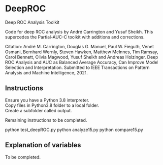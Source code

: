 # DeepROC
Deep ROC Analysis Toolkit

Code for deep ROC analysis by André Carrington and Yusuf Sheikh.  This supercedes the Partial-AUC-C toolkit with additions and corrections.

Citation: 
André M. Carrington, Douglas G. Manuel, Paul W. Fieguth, Venet Osmani, Bernhard Wernly, Steven Hawken, Matthew McInnes, Tim Ramsay, Carol Bennett, Olivia Magwood, Yusuf Sheikh and Andreas Holzinger. Deep ROC Analysis and AUC as Balanced Average Accuracy, Can Improve Model Selection and Interpretation. Submitted to IEEE Transactions on Pattern Analysis and Machine Intelligence, 2021.

## Instructions
Ensure you have a Python 3.8 interpreter.  
Copy files in Python3.8 folder to a local folder.  
Create a subfolder called output.

Remaining instructions to be completed.  

python test_deepROC.py
python analyze15.py
python compare15.py

## Explanation of variables
To be completed.
  
